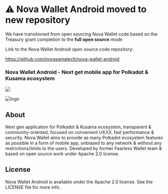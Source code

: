 # ⚠️ Nova Wallet Android moved to new repository

We have transitioned from open sourcing Nova Wallet code based on the Treasury grant completion to the **full open source** mode

Link to the Nova Wallet Android open source code repository:

https://github.com/novasamatech/nova-wallet-android


### Nova Wallet Android - Next get mobile app for Polkadot & Kusama ecosystem

[![](https://img.shields.io/twitter/follow/NovaWalletApp?label=Follow&style=social)](https://twitter.com/NovaWalletApp)

![logo](/docs/Nova_GitHub.png)

## About
Next gen application for Polkadot & Kusama ecosystem, transparent & community-oriented, focused on convenient UX/UI, fast performance & security.
Nova Wallet aims to provide as many Polkadot ecosystem features as possible in a form of mobile app, unbiased to any network & without any restrictions/limits to the users.
Developed by former Fearless Wallet team & based on open source work under Apache 2.0 license.

## License
Nova Wallet Android is available under the Apache 2.0 license. See the LICENSE file for more info.
